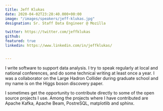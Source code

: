 ```yaml
---
title: Jeff Klukas
date: 2020-04-02T23:28:40.000+00:00
image: "/images/speakers/jeff-klukas.jpg"
designation: Sr. Staff Data Engineer @ Mozilla

twitter: https://twitter.com/jeffklukas
github: 
featured: true
linkedin: https://www.linkedin.com/in/jeffklukas/


---
```


I write software to support data analysis. I try to speak regularly at local and national conferences, and do some technical writing at least once a year. I was a collaborator on the Large Hadron Collider during graduate school and my name is on the Higgs boson discovery paper.

I sometimes get the opportunity to contribute directly to some of the open source projects I use. Among the projects where I have contributed are Apache Kafka, Apache Beam, PostreSQL, matplotlib and sphinx. 